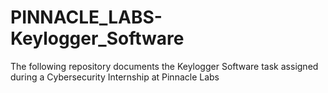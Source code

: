 # PINNACLE_LABS-Keylogger_Software
The following repository documents the Keylogger Software task assigned during a Cybersecurity Internship at Pinnacle Labs
